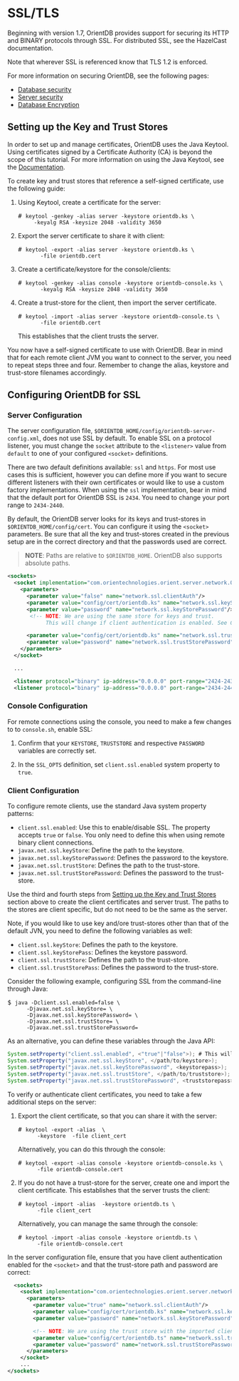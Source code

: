 # SSL/TLS

Beginning with version 1.7, OrientDB provides support for securing its HTTP and BINARY protocols through SSL.  For distributed SSL, see the HazelCast documentation.

Note that wherever SSL is referenced know that TLS 1.2 is enforced.

For more information on securing OrientDB, see the following pages:
- [Database security](Database-Security.md)
- [Server security](Server-Security.md)
- [Database Encryption](Database-Encryption.md)


## Setting up the Key and Trust Stores

In order to set up and manage certificates, OrientDB uses the Java Keytool.  Using certificates signed by a Certificate Authority (CA) is beyond the scope of this tutorial.  For more information on using the Java Keytool, see the [Documentation](http://docs.oracle.com/javase/7/docs/technotes/tools/index.html#security).

To create key and trust stores that reference a self-signed certificate, use the following guide:

1. Using Keytool, create a certificate for the server:

   <pre>
   # <code class="lang-sh userinput">keytool -genkey -alias server -keystore orientdb.ks \
        -keyalg RSA -keysize 2048 -validity 3650</code>
   </pre>

1. Export the server certificate to share it with client:

   <pre>
   # <code class="lang-sh userinput">keytool -export -alias server -keystore orientdb.ks \
	      -file orientdb.cert</code>
   </pre>

1. Create a certificate/keystore for the console/clients:

   <pre>
   # <code class="lang-sh userinput">keytool -genkey -alias console -keystore orientdb-console.ks \
	      -keyalg RSA -keysize 2048 -validity 3650</code>
   </pre>

1. Create a trust-store for the client, then import the server certificate.  

   <pre>
   # <code class="lang-sql userinput">keytool -import -alias server -keystore orientdb-console.ts \
	      -file orientdb.cert</code>
   </pre>

   This establishes that the client trusts the server.

You now have a self-signed certificate to use with OrientDB.  Bear in mind that for each remote client JVM you want to connect to the server, you need to repeat steps three and four.  Remember to change the alias, keystore and trust-store filenames accordingly.


## Configuring OrientDB for SSL


### Server Configuration

The server configuration file, `$ORIENTDB_HOME/config/orientdb-server-config.xml`, does not use SSL by default.  To enable SSL on a protocol listener, you must change the `socket` attribute to the `<listener>` value from `default` to one of your configured `<socket>` definitions.

There are two default definitions available: `ssl` and `https`.  For most use cases this is sufficient, however you can define more if you want to secure different listeners with their own certificates or would like to use a custom factory implementations. When using the `ssl` implementation, bear in mind that the default port for OrientDB SSL is `2434`.  You need to change your port range to `2434-2440`.

By default, the OrientDB server looks for its keys and trust-stores in `$ORIENTDB_HOME/config/cert`.  You can configure it using the `<socket>` parameters.  Be sure that all the key and trust-stores created in the previous setup are in the correct directory and that the passwords used are correct.

>**NOTE**: Paths are relative to `$ORIENTDB_HOME`.  OrientDB also supports absolute paths.

```xml
<sockets>
  <socket implementation="com.orientechnologies.orient.server.network.OServerSSLSocketFactory" name="ssl">
    <parameters>
      <parameter value="false" name="network.ssl.clientAuth"/>
      <parameter value="config/cert/orientdb.ks" name="network.ssl.keyStore"/>
      <parameter value="password" name="network.ssl.keyStorePassword"/>
       <!-- NOTE: We are using the same store for keys and trust.
        	This will change if client authentication is enabled. See Configuring Client section -->

      <parameter value="config/cert/orientdb.ks" name="network.ssl.trustStore"/>
      <parameter value="password" name="network.ssl.trustStorePassword"/>
    </parameters>
  </socket>

  ...

  <listener protocol="binary" ip-address="0.0.0.0" port-range="2424-2430" socket="default"/>
  <listener protocol="binary" ip-address="0.0.0.0" port-range="2434-2440" socket="ssl"/>
```

### Console Configuration

For remote connections using the console, you need to make a few changes to to `console.sh`, enable SSL:

1. Confirm that your `KEYSTORE`, `TRUSTSTORE` and respective `PASSWORD` variables are correctly set.

1. In the `SSL_OPTS` definition, set `client.ssl.enabled` system property to `true`.

### Client Configuration

To configure remote clients, use the standard Java system property patterns:

- `client.ssl.enabled`: Use this to enable/disable SSL.  The property accepts `true` or `false`.  You only need to define this when using remote binary client connections.
- `javax.net.ssl.keyStore`: Define the path to the keystore.
- `javax.net.ssl.keyStorePassword`: Defines the password to the keystore.
- `javax.net.ssl.trustStore`: Defines the path to the trust-store.
- `javax.net.ssl.trustStorePassword`: Defines the password to the trust-store.

Use the third and fourth steps from [Setting up the Key and Trust Stores](Using-SSL-with-OrientDB.md#setting-up-the-key-and-trust-stores) section above to create the client certificates and server trust.  The paths to the stores are client specific, but do not need to be the same as the server.

Note, if you would like to use key and/ore trust-stores other than that of the default JVN, you need to define the following variables as well:

- `client.ssl.keyStore`: Defines the path to the keystore.
- `client.ssl.keyStorePass`: Defines the keystore password.
- `client.ssl.trustStore`: Defines the path to the trust-store.
- `client.ssl.trustStorePass`: Defines the password to the trust-store.

Consider the following example, configuring SSL from the command-line through Java:

<pre>
$ <code class="lang-sh userinput">java -Dclient.ssl.enabled=false \
      -Djavax.net.ssl.keyStore=</path/to/keystore> \
      -Djavax.net.ssl.keyStorePassword=<keystorepass> \  
      -Djavax.net.ssl.trustStore=</path/to/truststore> \
      -Djavax.net.ssl.trustStorePassword=<truststorepass></code>
</pre>

As an alternative, you can define these variables through the Java API:


```java
System.setProperty("client.ssl.enabled", <"true"|"false">); # This will only be needed for remote binary clients
System.setProperty("javax.net.ssl.keyStore", </path/to/keystore>);
System.setProperty("javax.net.ssl.keyStorePassword", <keystorepass>);
System.setProperty("javax.net.ssl.trustStore", </path/to/truststore>);
System.setProperty("javax.net.ssl.trustStorePassword", <truststorepass>);
```

To verify or authenticate client certificates, you need to take a few additional steps on the server:

1. Export the client certificate, so that you can share it with the server:

   <pre>
   # <code class="lang-sh userinput">keytool -export -alias <client_alias> \
         -keystore <client.ks> -file client_cert</code>
   </pre>

   Alternatively, you can do this through the console:

   <pre>
   # <code class="lang-sh userinput">keytool -export -alias console -keystore orientdb-console.ks \
         -file orientdb-console.cert</code>
   </pre>

1. If you do not have a trust-store for the server, create one and import the client certificate.  This establishes that the server trusts the client:

   <pre>
   # <code class="lang-sh userinput">keytool -import -alias <client_alias> -keystore orientdb.ts \
         -file client_cert</code>
   </pre>

    Alternatively, you can manage the same through the console:

   <pre>
   # <code class="lang-sh userinput">keytool -import -alias console -keystore orientdb.ts \ 
         -file orientdb-console.cert</code>
   </pre>

In the server configuration file, ensure that you have client authentication enabled for the `<socket>` and that the trust-store path and password are correct:

```xml
  <sockets>
    <socket implementation="com.orientechnologies.orient.server.network.OServerSSLSocketFactory" name="ssl">
      <parameters>
        <parameter value="true" name="network.ssl.clientAuth"/>
        <parameter value="config/cert/orientdb.ks" name="network.ssl.keyStore"/>
        <parameter value="password" name="network.ssl.keyStorePassword"/>

        <!-- NOTE: We are using the trust store with the imported client cert. You can import as many client as you would like -->
        <parameter value="config/cert/orientdb.ts" name="network.ssl.trustStore"/>
        <parameter value="password" name="network.ssl.trustStorePassword"/>
      </parameters>
    </socket>
    ...
</sockets>
```

